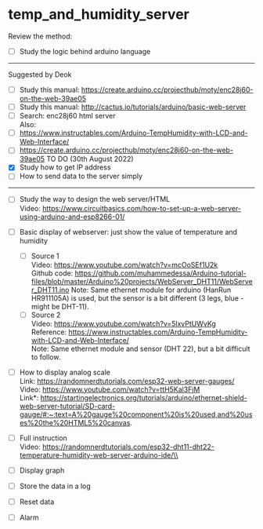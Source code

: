 # temp_and_humidity_server

Review the method: <br />
- [ ] Study the logic behind arduino language <br />
---------------------------------------------------------------------------------------------- 
Suggested by Deok 
- [ ] Study this manual: https://create.arduino.cc/projecthub/moty/enc28j60-on-the-web-39ae05
- [ ] Study this manual: http://cactus.io/tutorials/arduino/basic-web-server <br />
- [ ] Search: enc28j60 html server <br />
Also:
- [ ] https://www.instructables.com/Arduino-TempHumidity-with-LCD-and-Web-Interface/
- [ ] https://create.arduino.cc/projecthub/moty/enc28j60-on-the-web-39ae05
TO DO (30th August 2022)
- [x] Study how to get IP address
- [ ] How to send data to the server simply
----------------------------------------------------------------------------------------------
- [ ] Study the way to design the web server/HTML<br />
      Video: https://www.circuitbasics.com/how-to-set-up-a-web-server-using-arduino-and-esp8266-01/ 
- [ ] Basic display of webserver: just show the value of temperature and humidity 
  - [ ] Source 1 <br />
        Video: https://www.youtube.com/watch?v=mcOoSEf1U2k <br />
        Github code: https://github.com/muhammedessa/Arduino-tutorial-files/blob/master/Arduino%20projects/WebServer_DHT11/WebServer_DHT11.ino 
        Note: Same ethernet module for arduino (HanRun HR911105A) is used, but the sensor is a bit different (3 legs, blue - might be DHT-11).
  - [ ] Source 2 <br />
        Video: https://www.youtube.com/watch?v=5lxvPtUWvKg <br />
        Reference: https://www.instructables.com/Arduino-TempHumidity-with-LCD-and-Web-Interface/ <br />
        Note: Same ethernet module and sensor (DHT 22), but a bit difficult to follow.
- [ ] How to display analog scale <br />
      Link: https://randomnerdtutorials.com/esp32-web-server-gauges/ <br />
      Video: https://www.youtube.com/watch?v=ttH5Kal3FjM <br />
      Link*: https://startingelectronics.org/tutorials/arduino/ethernet-shield-web-server-tutorial/SD-card-gauge/#:~:text=A%20gauge%20component%20is%20used,and%20uses%20the%20HTML5%20canvas. 
- [ ] Full instruction <br />
      Video: https://randomnerdtutorials.com/esp32-dht11-dht22-temperature-humidity-web-server-arduino-ide/\\
- [ ] Display graph
- [ ] Store the data in a log
- [ ] Reset data
- [ ] Alarm
      
